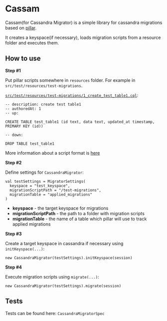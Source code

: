 # Cassam

Cassam(for Cassandra Migrator) is a simple library for cassandra migrations based on [pillar](https://github.com/comeara/pillar).

It creates a keyspace(if necessary), loads migration scripts from a resource folder and executes them.

## How to use
**Step #1**

Put pillar scripts somewhere in `resources` folder. For example in `src/test/resources/test-migrations`.

[`src/test/resources/test-migrations/1_create_test_table1.cql`](link):
```
-- description: create test table1
-- authoredAt: 1
-- up:

CREATE TABLE test_table1 (id text, data text, updated_at timestamp, PRIMARY KEY (id))

-- down:

DROP TABLE test_table1
```

More information about a script format is [here](https://github.com/comeara/pillar#migration-files)

**Step #2**

Define settings for `CassandraMigrator`:
```
val testSettings = MigratorSettings(
  keyspace = "test_keyspace",
  migrationScriptPath = "/test-migrations",
  migrationTable = "applied_migrations"
)
```

* **keyspace** - the target keyspace for migrations
* **migrationScriptPath** - the path to a folder with migration scripts
* **migrationTable** - the name of a table which pillar will use to track applied migrations 

**Step #3**

Create a target keyspace in cassandra if necessary using `initKeyspace(...)`:
```
new CassandraMigrator(testSettings).initKeyspace(session)
```

**Step #4**

Execute migration scripts using `migrate(...)`:
```
new CassandraMigrator(testSettings).migrate(session)
```

## Tests

Tests can be found here: `CassandraMigratorSpec`
